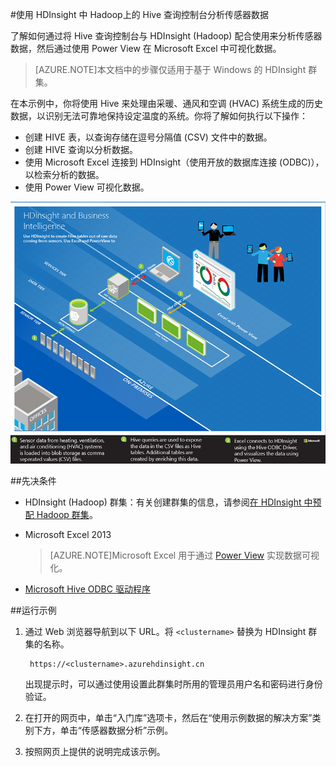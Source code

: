 <properties
	pageTitle="使用 Hive 和 Hadoop 分析传感器数据 |Azure"
	description="了解如何通过将 Hive 查询控制台与 HDInsight (Hadoop) 配合使用来分析传感器数据，然后通过 PowerView 在 Microsoft Excel 中可视化数据。"
	services="hdinsight"
	documentationCenter=""
	authors="Blackmist"
	manager="paulettm"
	editor="cgronlun"
	tags="azure-portal"/>

<tags
	ms.service="hdinsight"
	ms.workload="big-data"
	ms.tgt_pltfrm="na"
	ms.devlang="na"
	ms.topic="article"
	ms.date="09/20/2016"
	wacn.date="11/21/2016" 
	ms.author="larryfr"/>

#使用 HDInsight 中 Hadoop上的 Hive 查询控制台分析传感器数据

了解如何通过将 Hive 查询控制台与 HDInsight (Hadoop) 配合使用来分析传感器数据，然后通过使用 Power View 在 Microsoft Excel 中可视化数据。

> [AZURE.NOTE]本文档中的步骤仅适用于基于 Windows 的 HDInsight 群集。

在本示例中，你将使用 Hive 来处理由采暖、通风和空调 (HVAC) 系统生成的历史数据，以识别无法可靠地保持设定温度的系统。你将了解如何执行以下操作：

- 创建 HIVE 表，以查询存储在逗号分隔值 (CSV) 文件中的数据。
- 创建 HIVE 查询以分析数据。
- 使用 Microsoft Excel 连接到 HDInsight（使用开放的数据库连接 (ODBC)），以检索分析的数据。
- 使用 Power View 可视化数据。

![解决方案体系结构关系图](./media/hdinsight-hive-analyze-sensor-data/hvac-architecture.png)

##先决条件

* HDInsight (Hadoop) 群集：有关创建群集的信息，请参阅[在 HDInsight 中预配 Hadoop 群集](/documentation/articles/hdinsight-provision-clusters-v1/)。

* Microsoft Excel 2013

	> [AZURE.NOTE]Microsoft Excel 用于通过 [Power View](https://support.office.com/Article/Power-View-Explore-visualize-and-present-your-data-98268d31-97e2-42aa-a52b-a68cf460472e?ui=zh-CN&rs=zh-CN&ad=US) 实现数据可视化。

* [Microsoft Hive ODBC 驱动程序](http://www.microsoft.com/download/details.aspx?id=40886)

##运行示例

1. 通过 Web 浏览器导航到以下 URL。将 `<clustername>` 替换为 HDInsight 群集的名称。

	 	https://<clustername>.azurehdinsight.cn

	出现提示时，可以通过使用设置此群集时所用的管理员用户名和密码进行身份验证。

2. 在打开的网页中，单击“入门库”选项卡，然后在“使用示例数据的解决方案”类别下方，单击“传感器数据分析”示例。

3. 按照网页上提供的说明完成该示例。

<!---HONumber=82-->